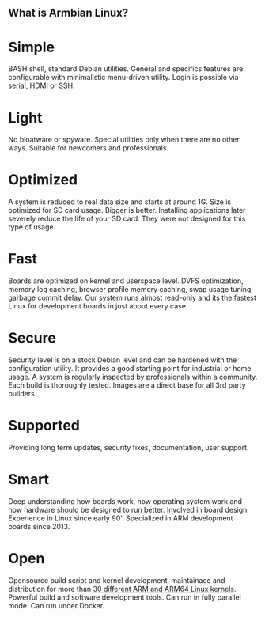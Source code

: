 ## What is Armbian Linux? ##


# Simple

BASH shell, standard Debian utilities. General and specifics features are configurable with minimalistic menu-driven utility. Login is possible via serial, HDMI or SSH. 

# Light

No bloatware or spyware. Special utilities only when there are no other ways. Suitable for newcomers and professionals. 

# Optimized

A system is reduced to real data size and starts at around 1G. Size is optimized for SD card usage. Bigger is better. Installing applications later severely reduce the life of your SD card. They were not designed for this type of usage.

# Fast

Boards are optimized on kernel and userspace level. DVFS optimization, memory log caching, browser profile memory caching, swap usage tuning, garbage commit delay. Our system runs almost read-only and its the fastest Linux for development boards in just about every case.

# Secure

Security level is on a stock Debian level and can be hardened with the configuration utility. It provides a good starting point for industrial or home usage. A system is regularly inspected by professionals within a community. Each build is thoroughly tested. Images are a direct base for all 3rd party builders.

# Supported

Providing long term updates, security fixes, documentation, user support.

# Smart

Deep understanding how boards work, how operating system work and how hardware should be designed to run better. Involved in board design. Experience in Linux since early 90'. Specialized in ARM development boards since 2013. 

# Open

Opensource build script and kernel development, maintainace and distribution for more than [30 different ARM and ARM64 Linux kernels](https://www.armbian.com/kernel). Powerful build and software development tools. Can run in fully parallel mode. Can run under Docker.
